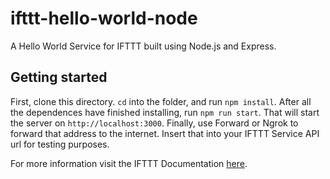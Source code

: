 # ifttt-hello-world-node
A Hello World Service for IFTTT built using Node.js and Express.

## Getting started

First, clone this directory. `cd` into the folder, and run `npm install`. After all the dependences have finished installing, run `npm run start`. That will start the server on `http://localhost:3000`. Finally, use Forward or Ngrok to forward that address to the internet. Insert that into your IFTTT Service API url for testing purposes.

For more information visit the IFTTT Documentation [here](https://platform.ifttt.com/docs/).
